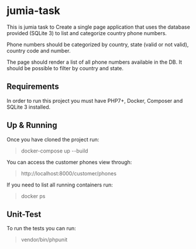 # jumia-task

This is jumia task to Create a single page application that uses the database provided (SQLite 3) to list and categorize country phone numbers.

Phone numbers should be categorized by country, state (valid or not valid), country code and number.

The page should render a list of all phone numbers available in the DB. It should be possible to filter by country and state.

## Requirements

In order to run this project you must have PHP7+, Docker, Composer and SQLite 3 installed.

## Up & Running

Once you have cloned the project run:
> docker-compose up --build

You can access the customer phones view through:
> http://localhost:8000/customer/phones

If you need to list all running containers run:
> docker ps

## Unit-Test

To run the tests you can run:
> vendor/bin/phpunit
